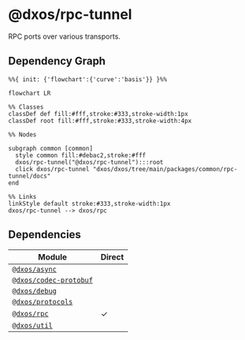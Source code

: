 # @dxos/rpc-tunnel

RPC ports over various transports.

## Dependency Graph

```mermaid
%%{ init: {'flowchart':{'curve':'basis'}} }%%

flowchart LR

%% Classes
classDef def fill:#fff,stroke:#333,stroke-width:1px
classDef root fill:#fff,stroke:#333,stroke-width:4px

%% Nodes

subgraph common [common]
  style common fill:#debac2,stroke:#fff
  dxos/rpc-tunnel("@dxos/rpc-tunnel"):::root
  click dxos/rpc-tunnel "dxos/dxos/tree/main/packages/common/rpc-tunnel/docs"
end

%% Links
linkStyle default stroke:#333,stroke-width:1px
dxos/rpc-tunnel --> dxos/rpc
```

## Dependencies

| Module | Direct |
|---|---|
| [`@dxos/async`](../../async/docs/README.md) |  |
| [`@dxos/codec-protobuf`](../../codec-protobuf/docs/README.md) |  |
| [`@dxos/debug`](../../debug/docs/README.md) |  |
| [`@dxos/protocols`](../../protocols/docs/README.md) |  |
| [`@dxos/rpc`](../../rpc/docs/README.md) | &check; |
| [`@dxos/util`](../../util/docs/README.md) |  |
